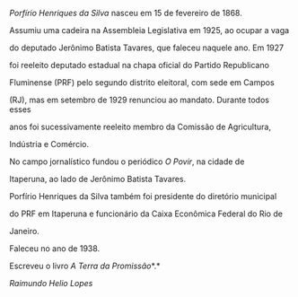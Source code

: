 

*Porfírio Henriques da Silva* nasceu em 15 de fevereiro de 1868.



Assumiu uma cadeira na Assembleia Legislativa em 1925, ao ocupar a vaga

do deputado Jerônimo Batista Tavares, que faleceu naquele ano. Em 1927

foi reeleito deputado estadual na chapa oficial do Partido Republicano

Fluminense (PRF) pelo segundo distrito eleitoral, com sede em Campos

(RJ), mas em setembro de 1929 renunciou ao mandato. Durante todos esses

anos foi sucessivamente reeleito membro da Comissão de Agricultura,

Indústria e Comércio.



No campo jornalístico fundou o periódico *O Povir*, na cidade de

Itaperuna, ao lado de Jerônimo Batista Tavares.



Porfírio Henriques da Silva também foi presidente do diretório municipal

do PRF em Itaperuna e funcionário da Caixa Econômica Federal do Rio de

Janeiro.



Faleceu no ano de 1938.



Escreveu o livro *A Terra da Promissão**.*



*Raimundo Helio Lopes*



